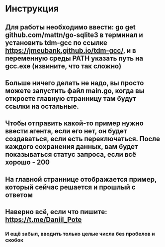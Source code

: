 # Инструкция #
## Для работы необходимо ввести: go get github.com/mattn/go-sqlite3 в терминал и установить tdm-gcc по ссылке https://jmeubank.github.io/tdm-gcc/, и в переменную среды PATH указать путь на gcc.exe (извините, что так сложно)
## Больше ничего делать не надо, вы просто можете запустить файл main.go, когда вы откроете главную странницу там будут ссылки на остальные.
## Чтобы отправить какой-то пример нужно ввести агента, если его нет, он будет создаваться, если есть переключаться. После каждого сохранения данных, вам будет показываться статус запроса, если всё хорошо - 200
## На главной страннице отображается пример, который сейчас решается и прошлый с ответом
## Наверно всё, если что пишите: https://t.me/Daniil_Pote
### И ещё забыл, вводить только целые числа без пробелов и скобок
